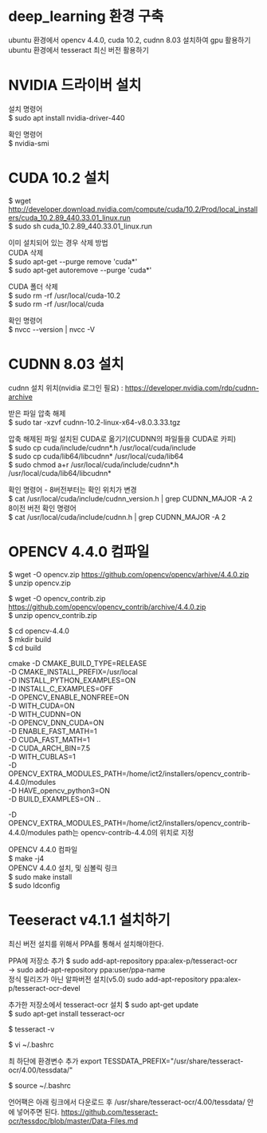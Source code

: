 # deep_learning 환경 구축

ubuntu 환경에서 opencv 4.4.0, cuda 10.2, cudnn 8.03 설치하여 gpu 활용하기
ubuntu 환경에서 tesseract 최신 버전 활용하기

# NVIDIA 드라이버 설치
설치 명령어  
$ sudo apt install nvidia-driver-440

확인 명령어  
$ nvidia-smi

# CUDA 10.2 설치  
$ wget http://developer.download.nvidia.com/compute/cuda/10.2/Prod/local_installers/cuda_10.2.89_440.33.01_linux.run  
$ sudo sh cuda_10.2.89_440.33.01_linux.run  

이미 설치되어 있는 경우 삭제 방법  
CUDA 삭제  
$ sudo apt-get --purge remove 'cuda*'  
$ sudo apt-get autoremove --purge 'cuda*'  

CUDA 폴더 삭제  
$ sudo rm -rf /usr/local/cuda-10.2  
$ sudo rm -rf /usr/local/cuda  

확인 명령어  
$ nvcc --version | nvcc -V  

# CUDNN 8.03 설치  
cudnn 설치 위치(nvidia 로그인 필요) : https://developer.nvidia.com/rdp/cudnn-archive  

받은 파일 압축 해제  
$ sudo tar -xzvf cudnn-10.2-linux-x64-v8.0.3.33.tgz  
  
압축 해제된 파일 설치된 CUDA로 옮기기(CUDNN의 파일들을 CUDA로 카피)  
$ sudo cp cuda/include/cudnn*.h /usr/local/cuda/include  
$ sudo cp cuda/lib64/libcudnn* /usr/local/cuda/lib64  
$ sudo chmod a+r /usr/local/cuda/include/cudnn*.h /usr/local/cuda/lib64/libcudnn*  

확인 명령어 - 8버전부터는 확인 위치가 변경  
$ cat /usr/local/cuda/include/cudnn_version.h | grep CUDNN_MAJOR -A 2  
8이전 버전 확인 명령어  
$ cat /usr/local/cuda/include/cudnn.h | grep CUDNN_MAJOR -A 2  

# OPENCV 4.4.0 컴파일  
$ wget -O opencv.zip https://github.com/opencv/opencv/arhive/4.4.0.zip  
$ unzip opencv.zip  

$ wget -O opencv_contrib.zip https://github.com/opencv/opencv_contrib/archive/4.4.0.zip  
$ unzip opencv_contrib.zip  

$ cd opencv-4.4.0  
$ mkdir build  
$ cd build  

cmake -D CMAKE_BUILD_TYPE=RELEASE \
	-D CMAKE_INSTALL_PREFIX=/usr/local \
	-D INSTALL_PYTHON_EXAMPLES=ON \
	-D INSTALL_C_EXAMPLES=OFF \
	-D OPENCV_ENABLE_NONFREE=ON \
	-D WITH_CUDA=ON \
	-D WITH_CUDNN=ON \
	-D OPENCV_DNN_CUDA=ON \
	-D ENABLE_FAST_MATH=1 \
	-D CUDA_FAST_MATH=1 \
	-D CUDA_ARCH_BIN=7.5 \
	-D WITH_CUBLAS=1 \
	-D OPENCV_EXTRA_MODULES_PATH=/home/ict2/installers/opencv_contrib-4.4.0/modules \
	-D HAVE_opencv_python3=ON \
	-D BUILD_EXAMPLES=ON ..

-D OPENCV_EXTRA_MODULES_PATH=/home/ict2/installers/opencv_contrib-4.4.0/modules 
path는 opencv-contrib-4.4.0의 위치로 지정  

OPENCV 4.4.0 컴파일  
$ make -j4  
OPENCV 4.4.0 설치, 및 심볼릭 링크  
$ sudo make install  
$ sudo ldconfig  

# Teeseract v4.1.1 설치하기  

최신 버전 설치를 위해서 PPA를 통해서 설치해야한다.

PPA에 저장소 추가
$ sudo add-apt-repository ppa:alex-p/tesseract-ocr  
 -> sudo add-apt-repository ppa:user/ppa-name  
 정식 릴리즈가 아닌 알파버전 설치(v5.0)
 sudo add-apt-repository ppa:alex-p/tesseract-ocr-devel

추가한 저장소에서 tesseract-ocr 설치
$ sudo apt-get update  
$ sudo apt-get install tesseract-ocr

$ tesseract -v


$ vi ~/.bashrc

최 하단에 환경변수 추가
export TESSDATA_PREFIX="/usr/share/tesseract-ocr/4.00/tessdata/"

$ source ~/.bashrc

언어팩은 아래 링크에서 다운로드 후 /usr/share/tesseract-ocr/4.00/tessdata/ 안에 넣어주면 된다.
https://github.com/tesseract-ocr/tessdoc/blob/master/Data-Files.md
